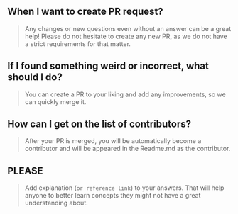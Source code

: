 ## When I want to create PR request?

> Any changes or new questions even without an answer can be a great help! Please do not hesitate to create any new PR, as we do not have a strict requirements for that matter.

## If I found something weird or incorrect, what should I do?

> You can create a PR to your liking and add any improvements, so we can quickly merge it.

## How can I get on the list of contributors?

> After your PR is merged, you will be automatically become a contributor and will be appeared in the Readme.md as the contributor.

## PLEASE

> Add explanation (`or reference link`) to your answers. That will help anyone to better learn concepts they might not have a great understanding about.
